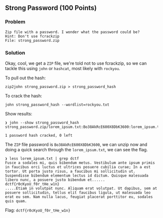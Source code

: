 ## Strong Password (100 Points)

### Problem
```
Zip file with a password. I wonder what the password could be?
Hint: Don't use fcrackzip
File: strong_password.zip
```

### Solution
Okay, cool, we get a `ZIP` file, we're told not to use fcrackzip, so we can tackle this using `john` or `hashcat`, most likely with `rockyou`.

To pull out the hash:

`zip2john strong_password.zip > strong_password_hash`

To crack the hash:

`john strong_password_hash --wordlist=rockyou.txt`

Show results:
```
❯ john --show strong_password_hash
strong_password.zip/lorem_ipsum.txt:Bo38AkRcE600X8DbK3600:lorem_ipsum.txt:strong_password.zip:strong_password.zip

1 password hash cracked, 0 left
```

The `ZIP` file password is `Bo38AkRcE600X8DbK3600`, we can unzip now and doing a quick search through the `lorem_ipsum.txt`, we can see the flag.

```
❯ less lorem_ipsum.txt | grep dctf
Fusce a sodales mi, quis bibendum metus. Vestibulum ante ipsum primis in faucibus orci luctus et ultrices posuere cubilia curae; In a est tortor. Ut porta justo risus, a faucibus mi sollicitudin ut. Suspendisse bibendum elementum lectus id dictum. Quisque malesuada libero nunc, a posuere justo bibendum et......
dctf{r0cKyoU_f0r_tHe_w1n}
.....Etiam in volutpat nunc. Aliquam erat volutpat. Ut dapibus, sem at posuere sollicitudin, tellus elit faucibus ligula, ut malesuada leo erat eu sem. Nam nulla lacus, feugiat placerat porttitor eu, sodales quis quam.

```
Flag: `dctf{r0cKyoU_f0r_tHe_w1n}`
